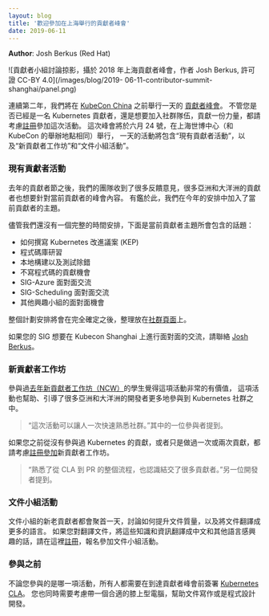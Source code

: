```yaml
---
layout: blog
title: '歡迎參加在上海舉行的貢獻者峰會'
date: 2019-06-11
---
```


<!-- ---
layout: blog
title: 'Join us at the Contributor Summit in Shanghai'
date: 2019-06-11
--- -->

**Author**: Josh Berkus (Red Hat)

<!-- ![Picture of contributor panel at 2018 Shanghai contributor summit.  Photo by Josh Berkus, licensed CC-BY 4.0](/images/blog/2019-
06-11-contributor-summit-shanghai/panel.png) -->

![貢獻者小組討論掠影，攝於 2018 年上海貢獻者峰會，作者 Josh Berkus, 許可證 CC-BY 4.0](/images/blog/2019-
06-11-contributor-summit-shanghai/panel.png)

<!-- For the second year, we will have [a Contributor Summit event](https://www.lfasiallc.com/events/contributors-summit-china-2019/) the day before [KubeCon China](https://events.linuxfoundation.cn/events/kubecon-cloudnativecon-china-2019/) in Shanghai. If you already contribute to Kubernetes or would like to contribute, please consider attending and [register](https://www.lfasiallc.com/events/contributors-summit-china-2019/register/). The Summit will be held June 24th, at the Shanghai Expo Center (the same location where KubeCon will take place), and will include a Current Contributor Day as well as the New Contributor Workshop and the Documentation Sprints. -->

連續第二年，我們將在 [KubeCon China](https://events.linuxfoundation.cn/events/kubecon-cloudnativecon-china-2019/) 之前舉行一天的 [貢獻者峰會](https://www.lfasiallc.com/events/contributors-summit-china-2019/)。
不管您是否已經是一名 Kubernetes 貢獻者，還是想要加入社群隊伍，貢獻一份力量，都請考慮[註冊](https://www.lfasiallc.com/events/contributors-summit-china-2019/register/)參加這次活動。
這次峰會將於六月 24 號，在上海世博中心（和 KubeCon 的舉辦地點相同）舉行，
一天的活動將包含“現有貢獻者活動”，以及“新貢獻者工作坊”和“文件小組活動”。

<!-- ### Current Contributor Day -->

### 現有貢獻者活動

<!-- After last year's Contributor Day, our team received feedback that many of our contributors in Asia and Oceania would like content for current contributors as well. As such, we have added a Current Contributor track to the schedule. -->

去年的貢獻者節之後，我們的團隊收到了很多反饋意見，很多亞洲和大洋洲的貢獻者也想要針對當前貢獻者的峰會內容。
有鑑於此，我們在今年的安排中加入了當前貢獻者的主題。

<!-- While we do not yet have a full schedule up, the topics covered in the current contributor track will include: -->

儘管我們還沒有一個完整的時間安排，下面是當前貢獻者主題所會包含的話題：

<!-- * How to write a KEP (Kubernetes Enhancement Proposal)
* Codebase and repository review
* Local Build & Test troubleshooting session
* Guide to Non-Code Contribution opportunities
* SIG-Azure face-to-face meeting
* SIG-Scheduling face-to-face meeting
* Other SIG face-to-face meetings as we confirm them -->

* 如何撰寫 Kubernetes 改進議案 (KEP)
* 程式碼庫研習
* 本地構建以及測試除錯
* 不寫程式碼的貢獻機會
* SIG-Azure 面對面交流
* SIG-Scheduling 面對面交流
* 其他興趣小組的面對面機會

<!-- The schedule will be on [the Community page](https://github.com/kubernetes/community/tree/master/events/2019/06-contributor-summit) once it is complete. -->

整個計劃安排將會在完全確定之後，整理放在[社群頁面](https://github.com/kubernetes/community/tree/master/events/2019/06-contributor-summit)上。

<!-- If your SIG wants to have a face-to-face meeting at Kubecon Shanghai, please contact [Josh Berkus](mailto:jberkus@redhat.com). -->

如果您的 SIG 想要在 Kubecon Shanghai 上進行面對面的交流，請聯絡 [Josh Berkus](mailto:jberkus@redhat.com)。

<!-- ### New Contributor Workshop -->
### 新貢獻者工作坊

<!-- Students at [last year's New Contributor Workshop](/blog/2018/12/05/new-contributor-workshop-shanghai/) (NCW) found it to be extremely valuable, and the event helped to orient a few of the many Asian and Pacific developers looking to participate in the Kubernetes community. -->

參與過[去年新貢獻者工作坊（NCW）](/blog/2018/12/05/new-contributor-workshop-shanghai/)的學生覺得這項活動非常的有價值，
這項活動也幫助、引導了很多亞洲和大洋洲的開發者更多地參與到 Kubernetes 社群之中。

<!-- > "It's a one-stop-shop for becoming familiar with the community." said one participant. -->

> “這次活動可以讓人一次快速熟悉社群。”其中的一位參與者提到。

<!-- If you have not contributed to Kubernetes before, or have only done one or two things, please consider [enrolling](https://www.lfasiallc.com/events/contributors-summit-china-2019/register/) in the NCW. -->

如果您之前從沒有參與過 Kubernetes 的貢獻，或者只是做過一次或兩次貢獻，都請考慮[註冊參加](https://www.lfasiallc.com/events/contributors-summit-china-2019/register/)新貢獻者工作坊。

<!-- > "Got to know the process from signing CLA to PR and made friends with other contributors." said another. -->

> “熟悉了從 CLA 到 PR 的整個流程，也認識結交了很多貢獻者。”另一位開發者提到。

<!-- ### Documentation Sprints -->

### 文件小組活動

<!-- Both old and new contributors on our Docs Team will spend a day both improving our documentation and translating it into other languages. If you are interested in having better documentation, fully localized into Chinese and other languages, please [sign up](https://www.lfasiallc.com/events/contributors-summit-china-2019/register/) to help with the Doc Sprints. -->

文件小組的新老貢獻者都會聚首一天，討論如何提升文件質量，以及將文件翻譯成更多的語言。
如果您對翻譯文件，將這些知識和資訊翻譯成中文和其他語言感興趣的話，請在這裡[註冊](https://www.lfasiallc.com/events/contributors-summit-china-2019/register/)，報名參加文件小組活動。

<!-- ### Before you attend -->

### 參與之前

<!-- Regardless of where you participate, everyone at the Contributor Summit should [sign the Kubernetes Contributor License Agreement](https://git.k8s.io/community/CLA.md#the-contributor-license-agreement) (CLA) before coming to the conference. You should also bring a laptop suitable for working on documentation or code development. -->

不論您參與的是哪一項活動，所有人都需要在到達貢獻者峰會前簽署 [Kubernetes CLA](https://git.k8s.io/community/CLA.md#the-contributor-license-agreement)。
您也同時需要考慮帶一個合適的膝上型電腦，幫助文件寫作或是程式設計開發。
